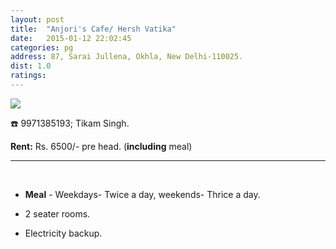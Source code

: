 ```yaml
---
layout: post
title:  "Anjori's Cafe/ Hersh Vatika"
date:   2015-01-12 22:02:45
categories: pg
address: 87, Sarai Jullena, Okhla, New Delhi-110025.
dist: 1.0
ratings:
---
```



<a href="https://www.google.co.in/maps/place/Hersh+Vatika/@28.559581,77.27261,17z/data=!3m1!4b1!4m2!3m1!1s0x390ce3932eaaaaab:0x514e147a6e6241f9?hl=en">
        <img src="https://maps.googleapis.com/maps/api/staticmap?visible=Jamia+Millia+Islamia&size=640x300&scale=2&maptype=roadmap&markers=%7Ccolor:red%7Clabel:H%7C28.559581,77.27261&markers=size:mid|color:green%7Clabel:FET%7C28.5606083,77.2790183&markers=size:mid|color:green%7Clabel:FET%7C28.561075,77.280960&path=color:0x0000ff|weight:3|28.559407,77.272989|28.559331,77.273268|28.558917,77.273418|28.558917,77.273418|28.559633,77.275006|28.559916,77.275521|28.560312,77.276122|28.560952,77.277967|28.561028,77.279555|28.561075,77.280960">
</a>

:phone:   9971385193; Tikam Singh.

**Rent:**  Rs. 6500/- pre head. (**including** meal)

<hr><br>

*  **Meal** - Weekdays- Twice a day, weekends- Thrice a day.

* 2 seater rooms.

* Electricity backup.